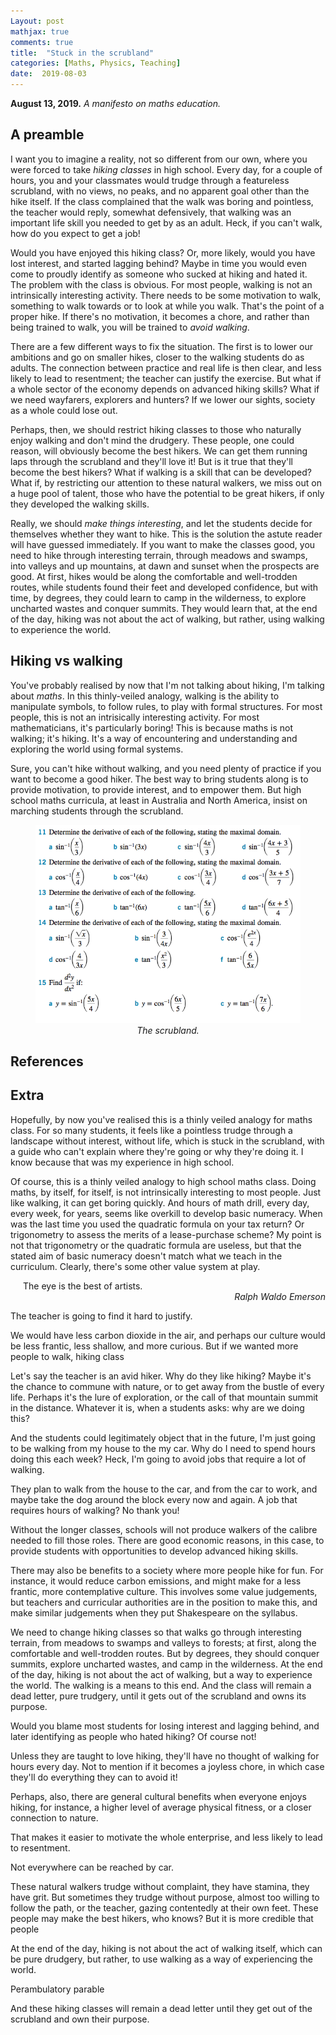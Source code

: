 ```yaml
---
Layout: post
mathjax: true
comments: true
title:  "Stuck in the scrubland"
categories: [Maths, Physics, Teaching]
date:  2019-08-03
---
```


**August 13, 2019.** *A manifesto on maths education.*

## A preamble

I want you to imagine a reality, not so different from our own, where
you were forced to take *hiking classes* in high school.
Every day, for a couple of hours, you and your classmates would trudge
through a featureless scrubland, with no views, no
peaks, and no apparent goal other than the hike itself.
If the class complained that the walk was boring and pointless, the
teacher would reply, somewhat defensively, that walking was an important life
skill you needed to get by as an adult.
Heck, if you can't walk, how do you expect to get a job!

Would you have enjoyed this hiking class?
Or, more likely, would you have lost interest, and started lagging behind?
Maybe in time you would even come to proudly identify as someone who
sucked at hiking and hated it.
The problem with the class is obvious.
For most people, walking is not an intrinsically interesting
activity.
There needs to be some motivation to walk, something to walk towards
or to look at while you walk.
That's the point of a proper hike.
If there's no motivation, it becomes a chore, and rather than being trained to
walk, you will be trained to *avoid walking*.

There are a few different ways to fix the situation.
The first is to lower our ambitions and go on smaller hikes, closer to the
walking students do as adults.
The connection between practice and real life is then clear, and less
likely to lead to resentment; the teacher can justify the exercise.
But what if a whole sector of the economy
depends on advanced hiking skills?
What if we need wayfarers, explorers and hunters?
If we lower our sights, society as a whole could lose out.

Perhaps, then, we should restrict hiking classes to those who naturally enjoy
walking and don't mind the drudgery.
These people, one could reason, will obviously become the best hikers.
We can get them running laps through the scrubland and they'll love it!
But is it true that they'll become the best hikers?
What if walking is a skill that can be developed?
What if, by restricting our attention to these natural walkers, we
miss out on a huge pool of talent, those who have the potential to be
great hikers, if only they developed the walking skills.

Really, we should *make things interesting*, and let the students
decide for themselves whether they want to hike.
This is the solution the astute reader will have guessed immediately.
If you want to make the classes good, you need to hike through interesting terrain, through meadows and swamps,
into valleys and up mountains, at dawn and sunset when the prospects are good.
At first, hikes would be along the comfortable and well-trodden routes,
while students found their feet and developed confidence, but
with time, by degrees, they could learn to camp in the wilderness,
to explore uncharted wastes and conquer summits.
They would learn that, at the end of the day, hiking was not about the
act of walking, but rather, using walking to
experience the world.

## Hiking vs walking

You've probably realised by now that I'm not talking about hiking, I'm
talking about *maths*.
In this thinly-veiled analogy, walking is the ability to manipulate
symbols, to follow rules, to play with formal structures.
For most people, this is not an intrisically interesting activity.
For most mathematicians, it's particularly boring!
This is because maths is not walking; it's hiking.
It's a way of encountering and understanding and exploring the world
using formal systems.

Sure, you can't hike without walking, and you need plenty of practice
if you want to become a good hiker.
The best way to bring students along is to provide motivation, to
provide interest, and to empower them.
But high school maths curricula, at least in Australia and North
America, insist on marching students through the scrubland.

<figure>
    <div style="text-align:center"><img src ="/images/specialist1.png" />
		    <figcaption><i>The scrubland.</i></figcaption>
	</div>
	</figure>

## References

## Extra

Hopefully, by now you've realised this is a thinly veiled analogy for
maths class.
For so many students, it feels like a pointless trudge through a
landscape without interest, without life, which is stuck in the
scrubland, with a guide who can't explain where they're going or why
they're doing it.
I know because that was my experience in high school.

Of course, this is a thinly veiled analogy to high school maths class.
Doing maths, by itself, for itself, is not intrinsically interesting
to most people.
Just like walking, it can get boring quickly.
And hours of math drill, every day, every week, for years, seems like
overkill to develop basic numeracy.
When was the last time you used the quadratic formula on your tax
return?
Or trigonometry to assess the merits of a lease-purchase scheme?
My point is not that trigonometry or the quadratic formula are
useless, but that the stated aim of basic numeracy doesn't match what
we teach in the curriculum.
Clearly, there's some other value system at play.

<span style="padding-left: 20px; display:block">
The eye is the best of artists.
</span>

<div style="text-align: right"><i> Ralph Waldo Emerson</i> </div>

The teacher is going to find it hard to justify.

We would have less carbon dioxide in the air, and perhaps our
culture would be less frantic, less shallow, and more curious.
But if we wanted more people to walk, hiking class

Let's say the teacher is an avid hiker.
Why do they like hiking?
Maybe it's the chance to commune with nature, or to get away from the
bustle of every life.
Perhaps it's the lure of exploration, or the call of that mountain
summit in the distance.
Whatever it is, when a students asks: why are we doing this?

And the students could legitimately object that in the future, I'm just
going to be walking from my house to the my car.
Why do I need to spend hours doing this each week?
Heck, I'm going to avoid jobs that require a lot of walking.

They plan to walk from the house to the car, and from the car to work,
and maybe take the dog around the block every now and again.
A job that requires hours of walking? No thank you!

Without the longer classes, schools
will not produce walkers of the calibre needed to fill those
roles. There are good economic reasons, in this case, to provide
students with opportunities to develop advanced hiking skills.

There may also be benefits to a society where more people hike for
fun. For instance, it would reduce carbon emissions, and might make
for a less frantic, more contemplative culture. This involves some
value judgements, but teachers and curricular authorities are in the
position to make this, and make similar judgements when they put
Shakespeare on the syllabus.

We need to change hiking classes so that walks go through interesting
terrain, from meadows to swamps and valleys to forests; at first, along the comfortable and well-trodden routes. But
by degrees, they should conquer summits, explore uncharted wastes, and
camp in the wilderness.
At the end of the day, hiking is not about the act of walking, but a
way to experience the world. The walking is a means to this end. And
the class will remain a dead letter, pure trudgery, until it gets out
of the scrubland and owns its purpose.

Would you blame most students for losing interest and lagging behind,
and later identifying as people who hated hiking?
Of course not!

Unless they are taught to love hiking, they'll have no thought of
walking for hours every day.
Not to mention if it becomes a joyless chore, in which case they'll do
everything they can to avoid it!

Perhaps, also, there are general cultural benefits when everyone
enjoys hiking, for instance, a higher level of average physical fitness, or a
closer connection to nature.

That makes it easier to motivate the whole enterprise, and less likely
to lead to resentment.

Not everywhere can be reached by car.

These natural walkers trudge without complaint, they have stamina,
they have grit.
But sometimes they trudge without purpose, almost too willing to
follow the path, or the teacher, gazing contentedly at their own feet.
These people may make the best hikers, who knows?
But it is more credible that people

At the end of the day, hiking is not about the act of walking itself,
which can be pure drudgery, but rather, to use walking as a way of experiencing
the world.

Perambulatory parable

And these hiking classes will remain a dead letter until they get out
of the scrubland and own their purpose.
